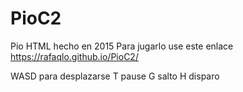 # PioC2
Pio HTML hecho en 2015
 Para jugarlo use este enlace https://rafaqlo.github.io/PioC2/
 
 WASD para desplazarse
 T pause
 G salto
 H disparo
